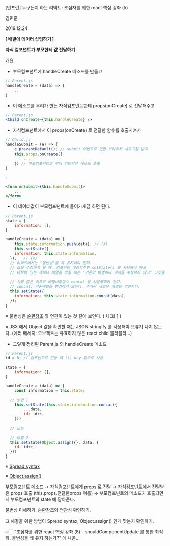 [인프런] 누구든지 하는 리액트: 초심자를 위한 react 핵심 강좌 (5)

김민준

2019.12.24



**[ 배열에 데이터 삽입하기 ]**

**자식 컴포넌트가 부모한테 값 전달하기**

개요

- 부모컴포넌트에 handleCreate 메소드를 만들고

```jsx
// Parent.js
handleCreate = (data) => {
	...
}
```

- 이 메소드를 우리가 만든 자식컴포넌트한테 props(onCreate) 로 전달해주고

```jsx
// Parent.js
<Child onCreate={this.handleCreate} />
```

- 자식컴포넌트에서 이 props(onCreate) 로 전달한 함수를 호출시켜서

```jsx
// Child.js
handleSubmit = (e) => {
	e.preventDefault(); // submit 이벤트로 인한 브라우저 새로고침 방지
	this.props.onCreate({
		...
	}) // 부모컴포넌트로 부터 전달받은 메소드 호출
}

...

<form onSubmit={this.handleSubmit}> 
	...
</form>
```

- 이 데이터값이 부모컴포넌트에 들어가게끔 하면 된다.

```jsx
// Parent.js
state = {
	information: [],
}

handleCreate = (data) => {
	this.state.information.push(data); // (X)
	this.setState({
    information: this.state.information,
  });	// (X)
  // 리액트에서는 "불변성"을 꼭 유지해야 한다.
  // 값을 수정하게 될 때, 컴포넌트 내장함수인 setState() 를 사용해야 하고
  // 내부에 있는 객체나 배열을 바꿀 때는 "기존의 배열이나 객체를 수정하지 않고" 그것을 기반으로 새로운 객체, 배열을 만들어서 값을 주입해주어야 한다.
  
  // 위와 같은 이유로 배열내장함수 concat 을 사용해줘야 한다.
  // concat: 기존배열을 변경하지 않는다. 추가된 새로운 배열을 반환한다.
  this.setState({
    information: this.state.information.concat(data),
  });
}
```

※ 불변성은 [순환참조](https://developer.mozilla.org/ko/docs/Web/JavaScript/Memory_Management) 와 연관이 있는 것 같아 보인다. ( 체크[ ] )

※  JSX 에서 Object 값을 확인할 때는 JSON.stringify 를 사용해야 오류가 나지 않는다. (에러 메세지: 오브젝트는 유효하지 않은 react child 블라블라...)

- 그렇게 정리된 Parent.js 의 handleCreate 메소드

```jsx
// Parent.js
id = 0; // 컴포넌트로 만들 때 (!) key 값으로 사용.

state = {
	information: [],
}

handleCreate = (data) => {
	const information = this.state;

  // 방법 1
	this.setState(this.state.information.concat({
		...data,
		id: id++,
	}))
	
  // 또는
  
  // 방법 2
  this.setState(Object.assign({}, data, {
  	id: id++,
  }))
}
```

※ [Spread syntax](https://developer.mozilla.org/ko/docs/Web/JavaScript/Reference/Operators/Spread_syntax)

※ [Object.assign()](https://developer.mozilla.org/ko/docs/Web/JavaScript/Reference/Global_Objects/Object/assign)



부모컴포넌트 메소드 → 자식컴포넌트에게 props 로 전달 → 자식컴포넌트에서 전달받은 props 호출 (this.props.전달한props 이름) → 부모컴포넌트의 메소드가 호출되면서 부모컴포넌트의 state 에 담아준다.



불변성 이해하기. 순환참조와 연관성 확인하기.

그 해결을 위한 방법이 Spread syntax, Object.assign() 인게 맞는지 확인하기.

👉🏻 "초심자를 위한 react 핵심 강좌 (8) - shouldComponentUpdate 를 통한 최적화, 불변성을 왜 유지 하는가?" 에 나옴...

